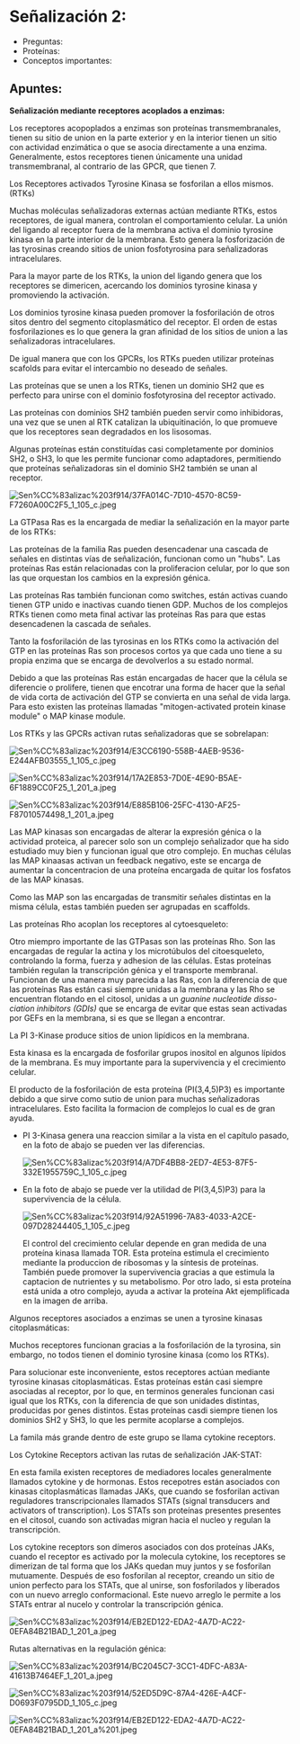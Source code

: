 # Señalización 2:

- Preguntas:
- Proteínas:
- Conceptos importantes:

## Apuntes:

**Señalización mediante receptores acoplados a enzimas:**

Los receptores acopoplados a enzimas son proteínas transmembranales,  tienen su sitio de union en la parte exterior y en la interior tienen un sitio con actividad enzimática o que se asocia directamente a una enzima. Generalmente, estos receptores tienen únicamente una unidad transmembranal, al contrario de las GPCR, que tienen 7.

Los Receptores activados Tyrosine Kinasa se fosforilan a ellos mismos. (RTKs)

Muchas moléculas señalizadoras externas actúan mediante RTKs, estos receptores, de igual manera, controlan el comportamiento celular. La unión del ligando al receptor fuera de la membrana activa el dominio tyrosine kinasa en la parte interior de la membrana. Esto genera la fosforización de las tyrosinas creando sitios de union fosfotyrosina para señalizadoras intracelulares.

Para la mayor parte de los RTKs, la union del ligando genera que los receptores se dimericen, acercando los dominios tyrosine kinasa y promoviendo la activación.

Los dominios tyrosine kinasa pueden promover la fosforilación de otros sitos dentro del segmento citoplasmático del receptor. El orden de estas fosforilaziones es lo que genera la gran afinidad de los sitios de union a las señalizadoras intracelulares.

De igual manera que con los GPCRs, los RTKs pueden utilizar proteínas scafolds para evitar el intercambio no deseado de señales.

Las proteínas que se unen a los RTKs, tienen un dominio SH2 que es perfecto para unirse con el dominio fosfotyrosina del receptor activado.

Las proteínas con dominios SH2 también pueden servir como inhibidoras, una vez que se unen al RTK catalizan la ubiquitinación, lo que promueve que los receptores sean degradados en los lisosomas.

Algunas proteínas están constituídas casi completamente por dominios SH2, o SH3, lo que les permite funcionar como adaptadores, permitiendo que proteínas señalizadoras sin el dominio SH2 también se unan al receptor.

![Sen%CC%83alizac%203f914/37FA014C-7D10-4570-8C59-F7260A00C2F5_1_105_c.jpeg](Sen%CC%83alizac%203f914/37FA014C-7D10-4570-8C59-F7260A00C2F5_1_105_c.jpeg)

La GTPasa Ras es la encargada de mediar la señalización en la mayor parte de los RTKs:

Las proteínas de la familia Ras pueden desencadenar una cascada de señales en distintas vías de señalización, funcionan como un "hubs".  Las proteínas Ras están relacionadas con la proliferacion celular, por lo que son las que orquestan los cambios en la expresión génica.

Las proteínas Ras también funcionan como switches, están activas cuando tienen GTP unido e inactivas cuando tienen GDP. Muchos de los complejos RTKs tienen como meta final activar las proteínas Ras para que estas desencadenen la cascada de señales. 

Tanto la fosforilación de las tyrosinas en los RTKs como la activación del GTP en las proteínas Ras son procesos cortos ya que cada uno tiene a su propia enzima que se encarga de devolverlos a su estado normal.

Debido a que las proteínas Ras están encargadas de hacer que la célula se diferencie o prolifere, tienen que encotrar una forma de hacer que la señal de vida corta de activación del GTP se convierta en una señal de vida larga. Para esto existen las proteínas llamadas "mitogen-activated protein kinase module" o MAP kinase module.

Los RTKs y las GPCRs activan rutas señalizadoras que se sobrelapan:

![Sen%CC%83alizac%203f914/E3CC6190-558B-4AEB-9536-E244AFB03555_1_105_c.jpeg](Sen%CC%83alizac%203f914/E3CC6190-558B-4AEB-9536-E244AFB03555_1_105_c.jpeg)

![Sen%CC%83alizac%203f914/17A2E853-7D0E-4E90-B5AE-6F1889CC0F25_1_201_a.jpeg](Sen%CC%83alizac%203f914/17A2E853-7D0E-4E90-B5AE-6F1889CC0F25_1_201_a.jpeg)

![Sen%CC%83alizac%203f914/E885B106-25FC-4130-AF25-F87010574498_1_201_a.jpeg](Sen%CC%83alizac%203f914/E885B106-25FC-4130-AF25-F87010574498_1_201_a.jpeg)

Las MAP kinasas son encargadas de alterar la expresión génica o la actividad proteica, al parecer solo son un complejo señalizador que ha sido estudiado muy bien y funcionan igual que otro complejo. En muchas células las MAP kinaasas activan un feedback negativo, este se encarga de aumentar la concentracion de una proteína encargada de quitar los fosfatos de las MAP kinasas.

Como las MAP son las encargadas de transmitir señales distintas en la misma célula, estas también pueden ser agrupadas en scaffolds.

Las proteínas Rho acoplan los receptores al cytoesqueleto:

Otro miempro importante de las GTPasas son las proteínas Rho. Son las encargadas de regular la actina y los microtúbulos del citoesqueleto, controlando la forma, fuerza y adhesion de las células. Estas proteínas también regulan la transcripción génica y el transporte membranal. Funcionan de una manera muy parecida a las Ras, con la diferencia de que las proteínas Ras están casi siempre unidas a la membrana y las Rho se encuentran flotando en el citosol, unidas a un *guanine nucleotide disso- ciation inhibitors (GDIs)* que se encarga de evitar que estas sean activadas por GEFs en la membrana, si es que se llegan a encontrar.

La PI 3-Kinase produce sitios de union lipídicos en la membrana. 

Esta kinasa es la encargada de fosforilar grupos inositol en algunos lípidos de la membrana. Es muy importante para la supervivencia y el crecimiento celular.

El producto de la fosforilación de esta proteína (PI(3,4,5)P3) es importante debido a que sirve como sutio de union para muchas señalizadoras intracelulares. Esto facilita la formacion de complejos lo cual es de gran ayuda. 

- PI 3-Kinasa genera una reaccion similar a la vista en el capítulo pasado, en la foto de abajo se pueden ver las diferencias.
    
    ![Sen%CC%83alizac%203f914/A7DF4BB8-2ED7-4E53-87F5-332E1955759C_1_105_c.jpeg](Sen%CC%83alizac%203f914/A7DF4BB8-2ED7-4E53-87F5-332E1955759C_1_105_c.jpeg)
    
- En la foto de abajo se puede ver la utilidad de PI(3,4,5)P3) para la supervivencia de la célula.
    
    ![Sen%CC%83alizac%203f914/92A51996-7A83-4033-A2CE-097D28244405_1_105_c.jpeg](Sen%CC%83alizac%203f914/92A51996-7A83-4033-A2CE-097D28244405_1_105_c.jpeg)
    
    El control del crecimiento celular depende en gran medida de una proteína kinasa llamada TOR. Esta proteína estimula el crecimiento mediante la produccion de ribosomas y la síntesis de proteínas. También puede promover la supervivencia gracias a que estimula la captacion de nutrientes y su metabolismo. Por otro lado, si esta proteína está unida a otro complejo, ayuda a activar la proteína Akt ejemplificada en la imagen de arriba.
    

Algunos receptores asociados a enzimas se unen a tyrosine kinasas citoplasmáticas:

Muchos receptores funcionan gracias a la fosforilación de la tyrosina, sin embargo, no todos tienen el dominio tyrosine kinasa (como los RTKs).

Para solucionar este inconveniente, estos receptores actúan mediante tyrosine kinasas citoplasmáticas. Estas proteínas están casi siempre asociadas al receptor, por lo que, en terminos generales funcionan casi igual que los RTKs, con la diferencia de que son unidades distintas, producidas por genes distintos. Estas proteínas casdi siempre tienen los dominios SH2 y SH3, lo que les permite acoplarse a complejos. 

La famila más grande dentro de este grupo se llama cytokine receptors.

Los Cytokine Receptors activan las rutas de señalización JAK-STAT:

 En esta famila existen receptores de mediadores locales generalmente llamados cytokine y de hormonas.  Estos recepotres están asociados con kinasas citoplasmáticas llamadas JAKs, que cuando se fosforilan activan reguladores transcripcionales llamados STATs (signal transducers and activators of transcription). Los STATs son proteínas presentes presentes en el citosol, cuando son activadas migran hacia el nucleo y regulan la transcripción.

Los cytokine receptors son dímeros asociados con dos proteínas JAKs, cuando el receptor es activado por la molecula cytokine, los receptores se dimerizan de tal forma que los JAKs quedan muy juntos y se fosforilan mutuamente. Después de eso fosforilan al receptor, creando un sitio de union perfecto para los STATs, que al unirse, son fosforilados y liberados con un nuevo arreglo conformacional. Este nuevo arreglo le permite a los STATs entrar al nucelo y controlar la transcripción génica. 

![Sen%CC%83alizac%203f914/EB2ED122-EDA2-4A7D-AC22-0EFA84B21BAD_1_201_a.jpeg](Sen%CC%83alizac%203f914/EB2ED122-EDA2-4A7D-AC22-0EFA84B21BAD_1_201_a.jpeg)

Rutas alternativas en la regulación génica:

![Sen%CC%83alizac%203f914/BC2045C7-3CC1-4DFC-A83A-41613B7464EF_1_201_a.jpeg](Sen%CC%83alizac%203f914/BC2045C7-3CC1-4DFC-A83A-41613B7464EF_1_201_a.jpeg)

![Sen%CC%83alizac%203f914/52ED5D9C-87A4-426E-A4CF-D0693F0795DD_1_105_c.jpeg](Sen%CC%83alizac%203f914/52ED5D9C-87A4-426E-A4CF-D0693F0795DD_1_105_c.jpeg)

![Sen%CC%83alizac%203f914/EB2ED122-EDA2-4A7D-AC22-0EFA84B21BAD_1_201_a%201.jpeg](Sen%CC%83alizac%203f914/EB2ED122-EDA2-4A7D-AC22-0EFA84B21BAD_1_201_a%201.jpeg)